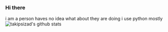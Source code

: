 ### Hi there 
i am a person haves no idea what about they are doing
i use python mostly 
![takipsizad's github stats](https://github-readme-stats.vercel.app/api?username=takipsizad&show_icons=true&theme=radical)

